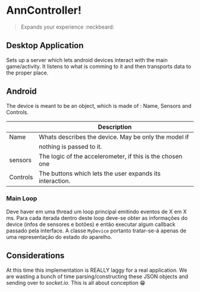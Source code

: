 # AnnController!

> Expands your experience :neckbeard:

## Desktop Application

Sets up a server which lets android devices interact with the main game/activity. It listens to what is comming to it and then transports data to the proper place.

## Android

The device is meant to be an object, which is made of : Name, Sensors and Controls.

|          |                        Description                        |
| -------- | --------------------------------------------------------- |
| Name     | Whats describes the device. May be only the model if      |
|          | nothing is passed to it.                                  |
| sensors  | The logic of the accelerometer, if this is the chosen one |
| Controls | The buttons which lets the user expands its interaction.  |


### Main Loop

Deve haver em uma thread um loop principal emitindo eventos de X em X ms. Para cada iterada dentro deste loop deve-se obter as informações do device (infos de sensores e botões) e então executar algum callback passado pela interface. A classe `MyDevice` portanto tratar-se-á apenas de uma representação do estado do aparelho.


## Considerations

At this time this implementation is REALLY laggy for a real application. We are wasting a bunch of time parsing/constructing these JSON objects and sending over to *socket.io*. This is all about conception :grin:
